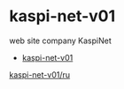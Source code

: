 # kaspi-net-v01 
web site company KaspiNet

 
- [kaspi-net-v01](https://ali-kaldibek.github.io/kaspi-net-v01/)

[kaspi-net-v01/ru](https://ali-kaldibek.github.io/kaspi-net-v01/ru/)
